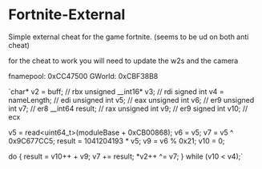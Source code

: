 # Fortnite-External
Simple external cheat for the game fortnite. (seems to be ud on both anti cheat)

for the cheat to work you will need to update the w2s and the camera



fnamepool: 0xCC47500
GWorld: 0xCBF38B8

`char* v2 = buff; // rbx
unsigned __int16* v3; // rdi
signed int v4 = nameLength; // edi
unsigned int v5; // eax
unsigned int v6; // er9
unsigned int v7; // er8
__int64 result; // rax
unsigned int v9; // er9
signed int v10; // ecx
 
v5 = read<uint64_t>(moduleBase + 0xCB00868);
v6 = v5;
v7 = v5 ^ 0x9C677CC5;
result = 1041204193 * v5;
v9 = v6 % 0x21;
v10 = 0;
 
do
{
	result = v10++ + v9;
	v7 += result;
	*v2++ ^= v7;
} while (v10 < v4);`
